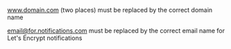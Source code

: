 www.domain.com (two places) must be replaced by the correct domain name

email@for.notifications.com must be replaced by the correct email name for Let's Encrypt notifications
